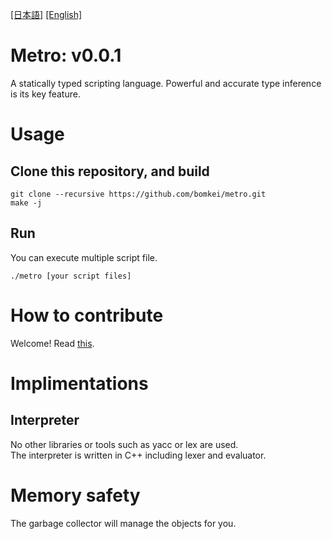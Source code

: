 [[日本語]](README.md) [[English]](README_EN.md)

# Metro: v0.0.1
A statically typed scripting language. Powerful and accurate type inference is its key feature.

# Usage
## Clone this repository, and build
```
git clone --recursive https://github.com/bomkei/metro.git
make -j
```

## Run
You can execute multiple script file.
```
./metro [your script files]
```

# How to contribute
Welcome! Read [this](CONTRIBUTE.md).

# Implimentations
## Interpreter

No other libraries or tools such as yacc or lex are used.<br>
The interpreter is written in C++ including lexer and evaluator.

# Memory safety
The garbage collector will manage the objects for you.
